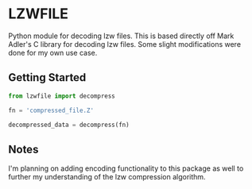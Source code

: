 # LZWFILE
Python module for decoding lzw files. This is based directly off Mark Adler's C library for decoding lzw files.
Some slight modifications were done for my own use case.

## Getting Started

```Python
from lzwfile import decompress

fn = 'compressed_file.Z'

decompressed_data = decompress(fn)
```

## Notes

I'm planning on adding encoding functionality to this package as well to further my understanding
of the lzw compression algorithm. 
